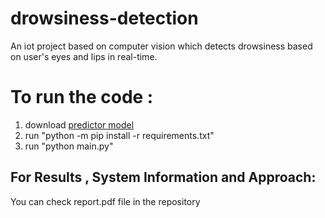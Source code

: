 # drowsiness-detection
An iot project based on computer vision which detects drowsiness based on user's eyes and lips in real-time.

# To run the code :
1) download [predictor model](https://github.com/tzutalin/dlib-android/blob/master/data/shape_predictor_68_face_landmarks.dat)
2) run "python -m pip install -r requirements.txt"
3) run "python main.py"

## For Results , System Information and Approach:
You can check report.pdf file in the repository
